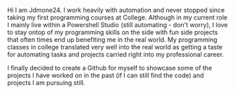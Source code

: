 Hi I am Jdmone24. I work heavily with automation and never stopped since taking my first programming courses at College. Although in my current role I mainly live within
a Powershell Studio (still automating - don't worry), I love to stay ontop of my programming skills on the side with fun side projects that often times end up
benefiting me in the real world. My programming classes in college translated very well into the real world as getting a taste for automating tasks and projects carried right into
my professional career. 

I finally decided to create a Github for myself to showcase some of the projects I have worked on in the past (if I can still find the code) and projects I am pursuing still.

<!---
Jdmone24/Jdmone24 is a ✨ special ✨ repository because its `README.md` (this file) appears on your GitHub profile.
You can click the Preview link to take a look at your changes.
--->
